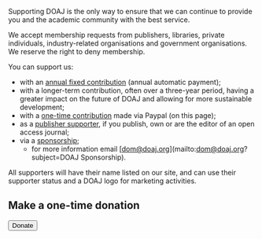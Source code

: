 Supporting DOAJ is the only way to ensure that we can continue to provide you and the academic community with the best service.

We accept membership requests from publishers, libraries, private individuals, industry-related organisations and government organisations.
We reserve the right to deny membership.

You can support us:

+ with an [annual fixed contribution]() (annual automatic payment);
+ with a longer-term contribution, often over a three-year period, having a greater impact on the future of DOAJ and allowing for more sustainable development;
+ with a [one-time contribution](#make-a-one-time-donation) made via Paypal (on this page);
+ as a [publisher supporter](/support/publisher-supporter/), if you publish, own or are the editor of an open access journal;
+ via a [sponsorship](/support/sponsors/);
  + for more information email [dom@doaj.org](mailto:dom@doaj.org?subject=DOAJ Sponsorship).

All supporters will have their name listed on our site, and can use their supporter status and a DOAJ logo for marketing activities.

## Make a one-time donation

<form action="https://www.paypal.com/cgi-bin/webscr" method="post" target="_top">
  <input type="hidden" name="cmd" value="_s-xclick" />
  <input type="hidden" name="hosted_button_id" value="GM4QG3MTBFTBQ" />
  <input type="submit" name="submit" value="Donate" title="PayPal - The safer, easier way to pay online!" alt="Donate with PayPal button" />
</form>
